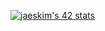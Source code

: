 [![jaeskim's 42 stats](https://badge42.herokuapp.com/api/stats/mkamei?cursus=42cursus)](https://github.com/JaeSeoKim/badge42)

<!--
**Masaya-Kamei/Masaya-Kamei** is a ✨ _special_ ✨ repository because its `README.md` (this file) appears on your GitHub profile.

Here are some ideas to get you started:

- 🔭 I’m currently working on ...
- 🌱 I’m currently learning ...
- 👯 I’m looking to collaborate on ...
- 🤔 I’m looking for help with ...
- 💬 Ask me about ...
- 📫 How to reach me: ...
- 😄 Pronouns: ...
- ⚡ Fun fact: ...
-->
